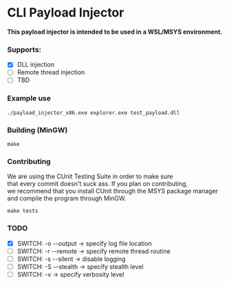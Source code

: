 # CLI Payload Injector

**This payload injector is intended to be used in a WSL/MSYS environment.**

### Supports:
- [x] DLL injection
- [ ] Remote thread injection
- [ ] TBD

### Example use
```
./payload_injector_x86.exe explorer.exe test_payload.dll
```

### Building (MinGW)
```
make
```

### Contributing
We are using the CUnit Testing Suite in order to make sure  
that every commit doesn't suck ass. If you plan on contributing,  
we recommend that you install CUnit through the MSYS package manager  
and compile the program through MinGW.
```
make tests
```

### TODO
- [x] SWITCH: -o --output -> specify log file location
- [ ] SWITCH: -r --remote -> specify remote thread routine
- [ ] SWITCH: -s --silent -> disable logging
- [ ] SWITCH: -S --stealth -> specify stealth level
- [ ] SWITCH: -v -> specify verbosity level
